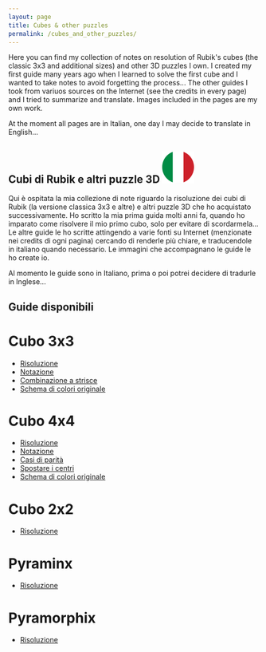 ```yaml
---
layout: page
title: Cubes & other puzzles
permalink: /cubes_and_other_puzzles/
---
```


Here you can find my collection of notes on resolution of Rubik's cubes (the classic 3x3 and additional sizes) and other 3D puzzles I own. I created my first guide many years ago when I learned to solve the first cube and I wanted to take notes to avoid forgetting the process... The other guides I took from variuos sources on the Internet (see the credits in every page) and I tried to summarize and translate. Images included in the pages are my own work.

At the moment all pages are in Italian, one day I may decide to translate in English...

## Cubi di Rubik e altri puzzle 3D ![ita](/assets/img/ita_flag_round.png)

Qui è ospitata la mia collezione di note riguardo la risoluzione dei cubi di Rubik (la versione classica 3x3 e altre) e altri puzzle 3D che ho acquistato successivamente. Ho scritto la mia prima guida molti anni fa, quando ho imparato come risolvere il mio primo cubo, solo per evitare di scordarmela... Le altre guide le ho scritte attingendo a varie fonti su Internet (menzionate nei credits di ogni pagina) cercando di renderle più chiare, e traducendole in italiano quando necessario. Le immagini che accompagnano le guide le ho create io.

Al momento le guide sono in Italiano, prima o poi potrei decidere di tradurle in Inglese...

## Guide disponibili

# Cubo 3x3
- [Risoluzione](/it/cubes/3x3_resolution)
- [Notazione](/it/cubes/3x3_notation)
- [Combinazione a strisce](/it/cubes/3x3_stripes)
- [Schema di colori originale](/it/cubes/color_scheme)

# Cubo 4x4
- [Risoluzione](/it/cubes/4x4_resolution)
- [Notazione](/it/cubes/4x4_notation)
- [Casi di parità](/it/cubes/4x4_parity)
- [Spostare i centri](/it/cubes/4x4_move_centers)
- [Schema di colori originale](/it/cubes/color_scheme)

# Cubo 2x2
- [Risoluzione](/it/cubes/2x2_resolution)

# Pyraminx
- [Risoluzione](/it/cubes/pyraminx)

# Pyramorphix
- [Risoluzione](/it/cubes/pyramorphix)
